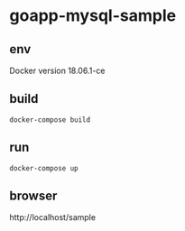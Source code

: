# goapp-mysql-sample

## env
Docker version 18.06.1-ce

## build
```
docker-compose build
```

## run
```
docker-compose up
```

## browser
http://localhost/sample
